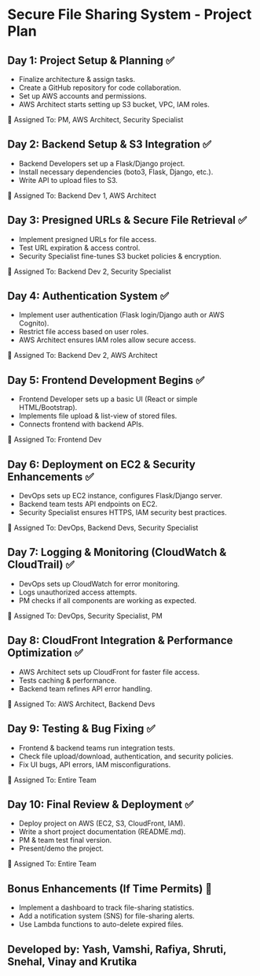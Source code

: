 <h1>Secure File Sharing System - Project Plan</h1>
    <div class="day-section">
        <h2>Day 1: Project Setup & Planning ✅</h2>
        <ul>
            <li>Finalize architecture & assign tasks.</li>
            <li>Create a GitHub repository for code collaboration.</li>
            <li>Set up AWS accounts and permissions.</li>
            <li>AWS Architect starts setting up S3 bucket, VPC, IAM roles.</li>
        </ul>
        <p class="assigned">🔹 Assigned To: PM, AWS Architect, Security Specialist</p>
    </div>
    <div class="day-section">
        <h2>Day 2: Backend Setup & S3 Integration ✅</h2>
        <ul>
            <li>Backend Developers set up a Flask/Django project.</li>
            <li>Install necessary dependencies (boto3, Flask, Django, etc.).</li>
            <li>Write API to upload files to S3.</li>
        </ul>
        <p class="assigned">🔹 Assigned To: Backend Dev 1, AWS Architect</p>
    </div>
    <div class="day-section">
        <h2>Day 3: Presigned URLs & Secure File Retrieval ✅</h2>
        <ul>
            <li>Implement presigned URLs for file access.</li>
            <li>Test URL expiration & access control.</li>
            <li>Security Specialist fine-tunes S3 bucket policies & encryption.</li>
        </ul>
        <p class="assigned">🔹 Assigned To: Backend Dev 2, Security Specialist</p>
    </div>
    <div class="day-section">
        <h2>Day 4: Authentication System ✅</h2>
        <ul>
            <li>Implement user authentication (Flask login/Django auth or AWS Cognito).</li>
            <li>Restrict file access based on user roles.</li>
            <li>AWS Architect ensures IAM roles allow secure access.</li>
        </ul>
        <p class="assigned">🔹 Assigned To: Backend Dev 2, AWS Architect</p>
    </div>
    <div class="day-section">
        <h2>Day 5: Frontend Development Begins ✅</h2>
        <ul>
            <li>Frontend Developer sets up a basic UI (React or simple HTML/Bootstrap).</li>
            <li>Implements file upload & list-view of stored files.</li>
            <li>Connects frontend with backend APIs.</li>
        </ul>
        <p class="assigned">🔹 Assigned To: Frontend Dev</p>
    </div>
    <div class="day-section">
        <h2>Day 6: Deployment on EC2 & Security Enhancements ✅</h2>
        <ul>
            <li>DevOps sets up EC2 instance, configures Flask/Django server.</li>
            <li>Backend team tests API endpoints on EC2.</li>
            <li>Security Specialist ensures HTTPS, IAM security best practices.</li>
        </ul>
        <p class="assigned">🔹 Assigned To: DevOps, Backend Devs, Security Specialist</p>
    </div>
    <div class="day-section">
        <h2>Day 7: Logging & Monitoring (CloudWatch & CloudTrail) ✅</h2>
        <ul>
            <li>DevOps sets up CloudWatch for error monitoring.</li>
            <li>Logs unauthorized access attempts.</li>
            <li>PM checks if all components are working as expected.</li>
        </ul>
        <p class="assigned">🔹 Assigned To: DevOps, Security Specialist, PM</p>
    </div>
    <div class="day-section">
        <h2>Day 8: CloudFront Integration & Performance Optimization ✅</h2>
        <ul>
            <li>AWS Architect sets up CloudFront for faster file access.</li>
            <li>Tests caching & performance.</li>
            <li>Backend team refines API error handling.</li>
        </ul>
        <p class="assigned">🔹 Assigned To: AWS Architect, Backend Devs</p>
    </div>
    <div class="day-section">
        <h2>Day 9: Testing & Bug Fixing ✅</h2>
        <ul>
            <li>Frontend & backend teams run integration tests.</li>
            <li>Check file upload/download, authentication, and security policies.</li>
            <li>Fix UI bugs, API errors, IAM misconfigurations.</li>
        </ul>
        <p class="assigned">🔹 Assigned To: Entire Team</p>
    </div>
    <div class="day-section">
        <h2>Day 10: Final Review & Deployment ✅</h2>
        <ul>
            <li>Deploy project on AWS (EC2, S3, CloudFront, IAM).</li>
            <li>Write a short project documentation (README.md).</li>
            <li>PM & team test final version.</li>
            <li>Present/demo the project.</li>
        </ul>
        <p class="assigned">🔹 Assigned To: Entire Team</p>
    </div>
    <div class="bonus">
        <h2>Bonus Enhancements (If Time Permits) 🚀</h2>
        <ul>
            <li>Implement a dashboard to track file-sharing statistics.</li>
            <li>Add a notification system (SNS) for file-sharing alerts.</li>
            <li>Use Lambda functions to auto-delete expired files.</li>
        </ul>
    </div>

<h2>Developed by: Yash, Vamshi, Rafiya, Shruti, Snehal, Vinay and Krutika</h2>
